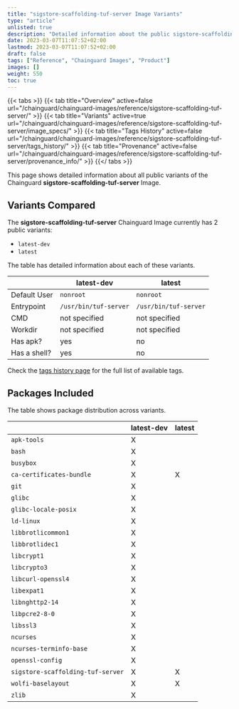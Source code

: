 ```yaml
---
title: "sigstore-scaffolding-tuf-server Image Variants"
type: "article"
unlisted: true
description: "Detailed information about the public sigstore-scaffolding-tuf-server Chainguard Image variants"
date: 2023-03-07T11:07:52+02:00
lastmod: 2023-03-07T11:07:52+02:00
draft: false
tags: ["Reference", "Chainguard Images", "Product"]
images: []
weight: 550
toc: true
---
```


{{< tabs >}}
{{< tab title="Overview" active=false url="/chainguard/chainguard-images/reference/sigstore-scaffolding-tuf-server/" >}}
{{< tab title="Variants" active=true url="/chainguard/chainguard-images/reference/sigstore-scaffolding-tuf-server/image_specs/" >}}
{{< tab title="Tags History" active=false url="/chainguard/chainguard-images/reference/sigstore-scaffolding-tuf-server/tags_history/" >}}
{{< tab title="Provenance" active=false url="/chainguard/chainguard-images/reference/sigstore-scaffolding-tuf-server/provenance_info/" >}}
{{</ tabs >}}

This page shows detailed information about all public variants of the Chainguard **sigstore-scaffolding-tuf-server** Image.

## Variants Compared
The **sigstore-scaffolding-tuf-server** Chainguard Image currently has 2 public variants: 

- `latest-dev`
- `latest`

The table has detailed information about each of these variants.

|              | latest-dev            | latest                |
|--------------|-----------------------|-----------------------|
| Default User | `nonroot`             | `nonroot`             |
| Entrypoint   | `/usr/bin/tuf-server` | `/usr/bin/tuf-server` |
| CMD          | not specified         | not specified         |
| Workdir      | not specified         | not specified         |
| Has apk?     | yes                   | no                    |
| Has a shell? | yes                   | no                    |

Check the [tags history page](/chainguard/chainguard-images/reference/sigstore-scaffolding-tuf-server/tags_history/) for the full list of available tags.

## Packages Included
The table shows package distribution across variants.

|                                   | latest-dev | latest |
|-----------------------------------|------------|--------|
| `apk-tools`                       | X          |        |
| `bash`                            | X          |        |
| `busybox`                         | X          |        |
| `ca-certificates-bundle`          | X          | X      |
| `git`                             | X          |        |
| `glibc`                           | X          |        |
| `glibc-locale-posix`              | X          |        |
| `ld-linux`                        | X          |        |
| `libbrotlicommon1`                | X          |        |
| `libbrotlidec1`                   | X          |        |
| `libcrypt1`                       | X          |        |
| `libcrypto3`                      | X          |        |
| `libcurl-openssl4`                | X          |        |
| `libexpat1`                       | X          |        |
| `libnghttp2-14`                   | X          |        |
| `libpcre2-8-0`                    | X          |        |
| `libssl3`                         | X          |        |
| `ncurses`                         | X          |        |
| `ncurses-terminfo-base`           | X          |        |
| `openssl-config`                  | X          |        |
| `sigstore-scaffolding-tuf-server` | X          | X      |
| `wolfi-baselayout`                | X          | X      |
| `zlib`                            | X          |        |

